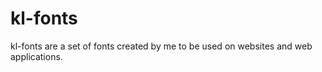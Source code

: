# kl-fonts

kl-fonts are a set of fonts created by me to be used on websites and web applications.

